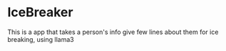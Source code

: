 # IceBreaker
This is a app that takes a person's info give few lines about them for ice breaking, using llama3
